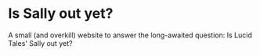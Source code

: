 # Is Sally out yet?

A small (and overkill) website to answer the long-awaited question: Is Lucid Tales' Sally out yet?
